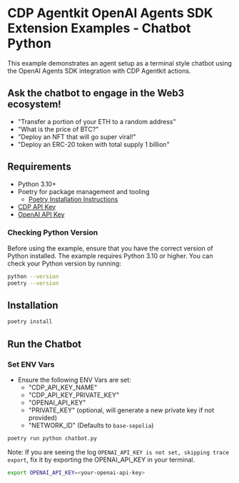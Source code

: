 # CDP Agentkit OpenAI Agents SDK Extension Examples - Chatbot Python

This example demonstrates an agent setup as a terminal style chatbot using the OpenAI Agents SDK integration with CDP Agentkit actions.

## Ask the chatbot to engage in the Web3 ecosystem!
- "Transfer a portion of your ETH to a random address"
- "What is the price of BTC?"
- "Deploy an NFT that will go super viral!"
- "Deploy an ERC-20 token with total supply 1 billion"

## Requirements
- Python 3.10+
- Poetry for package management and tooling
  - [Poetry Installation Instructions](https://python-poetry.org/docs/#installation)
- [CDP API Key](https://portal.cdp.coinbase.com/access/api)
- [OpenAI API Key](https://platform.openai.com/docs/quickstart#create-and-export-an-api-key)

### Checking Python Version
Before using the example, ensure that you have the correct version of Python installed. The example requires Python 3.10 or higher. You can check your Python version by running:

```bash
python --version
poetry --version
```

## Installation
```bash
poetry install
```

## Run the Chatbot

### Set ENV Vars
- Ensure the following ENV Vars are set:
  - "CDP_API_KEY_NAME"
  - "CDP_API_KEY_PRIVATE_KEY"
  - "OPENAI_API_KEY"
  - "PRIVATE_KEY" (optional, will generate a new private key if not provided)
  - "NETWORK_ID" (Defaults to `base-sepolia`)

```bash
poetry run python chatbot.py
``` 

Note: If you are seeing the log `OPENAI_API_KEY is not set, skipping trace export`, fix it by exporting the OPENAI_API_KEY in your terminal.

```sh
export OPENAI_API_KEY=<your-openai-api-key>
```